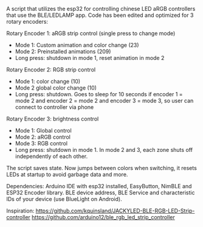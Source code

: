 A script that utilizes the esp32 for controlling chinese LED aRGB controllers that use the BLE/LEDLAMP app. 
Code has been edited and optimized for 3 rotary encoders:

Rotary Encoder 1: aRGB strip control (single press to change mode)
  - Mode 1: Custom animation and color change (23)
  - Mode 2: Preinstalled animations (209)
  - Long press: shutdown in mode 1, reset animation in mode 2
    
Rotary Encoder 2: RGB strip control
  - Mode 1: color change (10)
  - Mode 2 global color change (10)
  - Long press: shutdown. Goes to sleep for 10 seconds if encoder 1 = mode 2 and encoder 2 = mode 2 and encoder 3 =  mode 3, so user can connect to controller via phone
    
Rotary Encoder 3: brightness control
  - Mode 1: Global control
  - Mode 2: aRGB control
  - Mode 3: RGB control
  - Long press: shutdown in mode 1. In mode 2 and 3, each zone shuts off independently of each other.

The script saves state. Now jumps between colors when switching, it resets LEDs at startup to avoid garbage data and more.

Dependencies: Arduino IDE with esp32 installed, EasyButton, NimBLE and ESP32 Encoder library. BLE device address, BLE Service and characteristic IDs of your device (use BlueLight on Android).

Inspiration:
https://github.com/kquinsland/JACKYLED-BLE-RGB-LED-Strip-controller
https://github.com/arduino12/ble_rgb_led_strip_controller
